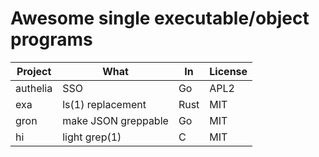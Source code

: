 # Awesome single executable/object programs

Project                   | What                  | In    | License
--------------------------|-----------------------|-------|---------
authelia                  | SSO                   | Go    | APL2
exa                       | ls(1) replacement     | Rust  | MIT
gron                      | make JSON greppable   | Go    | MIT
hi                        | light grep(1)         | C     | MIT

